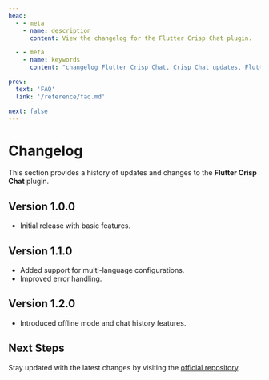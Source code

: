 ```yaml
---
head:
  - - meta
    - name: description
      content: View the changelog for the Flutter Crisp Chat plugin.

  - - meta
    - name: keywords
      content: "changelog Flutter Crisp Chat, Crisp Chat updates, Flutter Crisp Chat version history"

prev:
  text: 'FAQ'
  link: '/reference/faq.md'

next: false
---
```


# Changelog

This section provides a history of updates and changes to the **Flutter Crisp Chat** plugin.

## Version 1.0.0

- Initial release with basic features.

## Version 1.1.0

- Added support for multi-language configurations.
- Improved error handling.

## Version 1.2.0

- Introduced offline mode and chat history features.

## Next Steps

Stay updated with the latest changes by visiting the [official repository](https://github.com/alamin-karno/flutter-crisp-chat).
